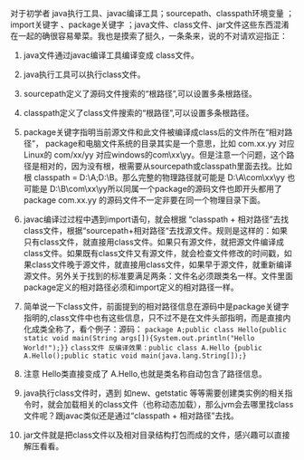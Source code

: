 对于初学者 java执行工具、javac编译工具；sourcepath、classpath环境变量 ；import关键字 、package关键字 ；java文件、class文件、jar文件这些东西混淆在一起的确很容易晕菜。我也是摸索了挺久，一条条来，说的不对请欢迎指正：

1. java文件通过javac编译工具编译变成 class文件。
2. java执行工具可以执行class文件。 
3. sourcepath定义了源码文件搜索的“根路径”,可以设置多条根路径。
4. classpath定义了class文件搜索的“根路径”,可以设置多条根路径。
5. package关键字指明当前源文件和此文件被编译成class后的文件所在“相对路径”， package和电脑文件系统的目录其实是一个意思，比如 com.xx.yy 对应 Linux的 com/xx/yy 对应windows的com\xx\yy。但是注意一个问题，这个路径是相对的，因为没有根，根需要从sourcepath或classpath里面去找。比如根 classpath = D:\A;D:\B。那么完整的物理路径就可能是 D:\A\com\xx\yy 也可能是 D:\B\com\xx\yy所以同属一个package的源码文件也即开头都用了 package com.xx.yy 的源码文件不一定非要在同一个物理目录下面。
6. javac编译过过程中遇到import语句，就会根据 “classpath + 相对路径”去找 class文件，根据“sourcepath+相对路径“去找源文件。规则是这样的：如果只有class文件，就直接用class文件。如果只有源文件，就把源文件编译成class文件。如果既有class文件又有源文件，就会检查文件修改的时间戳，如果class文件晚于源文件，就直接用class文件，如果早于源文件，就重新编译源文件。另外关于找到的标准要满足两条：文件名必须跟类名一样。文件里面package定义的相对路径必须和import定义的相对路径一样。
7. 简单说一下class文件，前面提到的相对路径信息在源码中是package关键字指明的,class文件中也有这些信息，只不过不是在文件头部指明，而是直接内化成类全称了，看个例子：源码：
 `package A;public class Hello{public static void main(String args[]){System.out.println("Hello World!");}}`
   `class文件 反编译效果：public class A.Hello {public A.Hello();public static void main(java.lang.String[]);}`

8. 注意 Hello类直接变成了 A.Hello,也就是类名称自动包含了路径信息。

9. java执行class文件时，遇到 如new、getstatic 等等需要创建类实例的相关指令时，就会加载相关的class文件（也称动态加载），那么jvm会去哪里找class文件呢？跟javac类似还是通过“classpath + 相对路径”去找。

10. jar文件就是把class文件以及相对目录结构打包而成的文件，感兴趣可以直接解压看看。